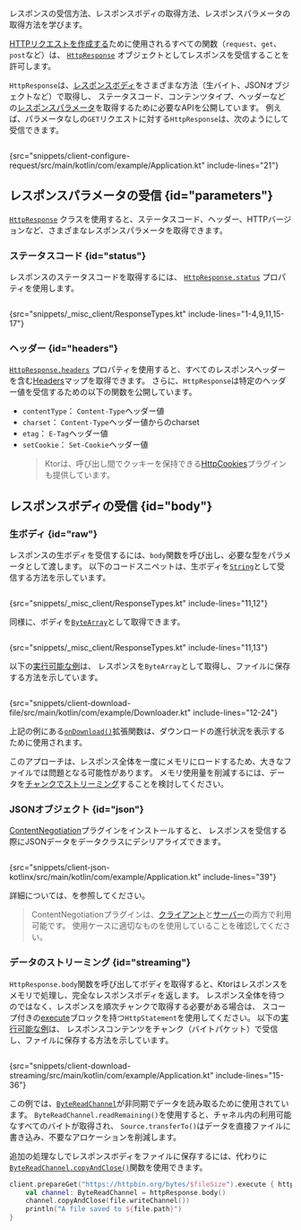 [//]: # (title: レスポンスの受信)

<show-structure for="chapter" depth="2"/>

<link-summary>
レスポンスの受信方法、レスポンスボディの取得方法、レスポンスパラメータの取得方法を学びます。
</link-summary>

[HTTPリクエストを作成する](client-requests.md)ために使用されるすべての関数（`request`、`get`、`post`など）は、
[`HttpResponse`](https://api.ktor.io/ktor-client/ktor-client-core/io.ktor.client.statement/-http-response/index.html)
オブジェクトとしてレスポンスを受信することを許可します。

`HttpResponse`は、[レスポンスボディ](#body)をさまざまな方法（生バイト、JSONオブジェクトなど）で取得し、
ステータスコード、コンテンツタイプ、ヘッダーなどの[レスポンスパラメータ](#parameters)を取得するために必要なAPIを公開しています。
例えば、パラメータなしの`GET`リクエストに対する`HttpResponse`は、次のようにして受信できます。

```kotlin
```
{src="snippets/client-configure-request/src/main/kotlin/com/example/Application.kt" include-lines="21"}

## レスポンスパラメータの受信 {id="parameters"}

[`HttpResponse`](https://api.ktor.io/ktor-client/ktor-client-core/io.ktor.client.statement/-http-response/index.html)
クラスを使用すると、ステータスコード、ヘッダー、HTTPバージョンなど、さまざまなレスポンスパラメータを取得できます。

### ステータスコード {id="status"}

レスポンスのステータスコードを取得するには、
[`HttpResponse.status`](https://api.ktor.io/ktor-client/ktor-client-core/io.ktor.client.statement/-http-response/status.html)
プロパティを使用します。

```kotlin
```

{src="snippets/_misc_client/ResponseTypes.kt" include-lines="1-4,9,11,15-17"}

### ヘッダー {id="headers"}

[`HttpResponse.headers`](https://api.ktor.io/ktor-client/ktor-client-core/io.ktor.client.statement/-http-response/index.html)
プロパティを使用すると、すべてのレスポンスヘッダーを含む[Headers](https://api.ktor.io/ktor-http/io.ktor.http/-headers/index.html)マップを取得できます。
さらに、`HttpResponse`は特定のヘッダー値を受信するための以下の関数を公開しています。

* `contentType`： `Content-Type`ヘッダー値
* `charset`： `Content-Type`ヘッダー値からのcharset
* `etag`： `E-Tag`ヘッダー値
* `setCookie`： `Set-Cookie`ヘッダー値
  > Ktorは、呼び出し間でクッキーを保持できる[HttpCookies](client-cookies.md)プラグインも提供しています。

## レスポンスボディの受信 {id="body"}

### 生ボディ {id="raw"}

レスポンスの生ボディを受信するには、`body`関数を呼び出し、必要な型をパラメータとして渡します。
以下のコードスニペットは、生ボディを[`String`](https://kotlinlang.org/api/latest/jvm/stdlib/kotlin/-string/)として受信する方法を示しています。

```kotlin
```
{src="snippets/_misc_client/ResponseTypes.kt" include-lines="11,12"}

同様に、ボディを[`ByteArray`](https://kotlinlang.org/api/latest/jvm/stdlib/kotlin/-byte-array/)として取得できます。

```kotlin
```
{src="snippets/_misc_client/ResponseTypes.kt" include-lines="11,13"}

以下の[実行可能な例](https://github.com/ktorio/ktor-documentation/tree/%ktor_version%/codeSnippets/snippets/client-download-file)は、
レスポンスを`ByteArray`として取得し、ファイルに保存する方法を示しています。

```kotlin
```
{src="snippets/client-download-file/src/main/kotlin/com/example/Downloader.kt" include-lines="12-24"}

上記の例にある[`onDownload()`](https://api.ktor.io/ktor-client/ktor-client-core/io.ktor.client.plugins/on-download.html)拡張関数は、ダウンロードの進行状況を表示するために使用されます。

このアプローチは、レスポンス全体を一度にメモリにロードするため、大きなファイルでは問題となる可能性があります。
メモリ使用量を削減するには、データを[チャンクでストリーミング](#streaming)することを検討してください。

### JSONオブジェクト {id="json"}

[ContentNegotiation](client-serialization.md)プラグインをインストールすると、
レスポンスを受信する際にJSONデータをデータクラスにデシリアライズできます。

```kotlin
```
{src="snippets/client-json-kotlinx/src/main/kotlin/com/example/Application.kt" include-lines="39"}

詳細については、[](client-serialization.md#receive_send_data)を参照してください。

> ContentNegotiationプラグインは、[クライアント](client-serialization.md)と[サーバー](server-serialization.md)の両方で利用可能です。
> 使用ケースに適切なものを使用していることを確認してください。

### データのストリーミング {id="streaming"}

`HttpResponse.body`関数を呼び出してボディを取得すると、Ktorはレスポンスをメモリで処理し、完全なレスポンスボディを返します。
レスポンス全体を待つのではなく、レスポンスを順次チャンクで取得する必要がある場合は、
スコープ付きの[execute](https://api.ktor.io/ktor-client/ktor-client-core/io.ktor.client.statement/-http-statement/execute.html)ブロックを持つ`HttpStatement`を使用してください。
以下の[実行可能な例](https://github.com/ktorio/ktor-documentation/tree/%ktor_version%/codeSnippets/snippets/client-download-streaming)は、
レスポンスコンテンツをチャンク（バイトパケット）で受信し、ファイルに保存する方法を示しています。

```kotlin
```
{src="snippets/client-download-streaming/src/main/kotlin/com/example/Application.kt" include-lines="15-36"}

この例では、[`ByteReadChannel`](https://api.ktor.io/ktor-io/io.ktor.utils.io/-byte-read-channel/index.html)が非同期でデータを読み取るために使用されています。
`ByteReadChannel.readRemaining()`を使用すると、チャネル内の利用可能なすべてのバイトが取得され、
`Source.transferTo()`はデータを直接ファイルに書き込み、不要なアロケーションを削減します。

追加の処理なしでレスポンスボディをファイルに保存するには、代わりに
[`ByteReadChannel.copyAndClose()`](https://api.ktor.io/ktor-io/io.ktor.utils.io/copy-and-close.html)関数を使用できます。

```Kotlin
client.prepareGet("https://httpbin.org/bytes/$fileSize").execute { httpResponse ->
    val channel: ByteReadChannel = httpResponse.body()
    channel.copyAndClose(file.writeChannel())
    println("A file saved to ${file.path}")
}